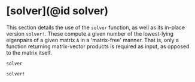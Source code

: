 # [solver](@id solver)
This section details the use of the `solver` function, as well as its
in-place version `solver!`. These compute a given number of the
lowest-lying eigenpairs of a given matrix `A` in a 'matrix-free' manner.
That is, only a function returning matrix-vector products is required as
input, as opposed to the matrix itself.

```@docs
solver
```

```@docs
solver!
```
